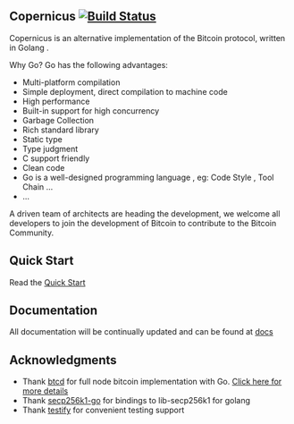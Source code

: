 ## Copernicus  [![Build Status](https://travis-ci.org/copernet/copernicus.svg?branch=master)](https://travis-ci.org/copernet/copernicus)

Copernicus is an alternative implementation of the Bitcoin protocol, written in Golang .

Why Go? Go has the following advantages:

* Multi-platform compilation
* Simple deployment, direct compilation to machine code
* High performance
* Built-in support for high concurrency
* Garbage Collection
* Rich standard library
* Static type
* Type judgment
* C support friendly
* Clean code 
* Go is a well-designed programming language , eg: Code Style , Tool Chain ...
* ...

A driven team of architects are heading the development, we welcome all developers to join the development of Bitcoin to contribute to the Bitcoin Community.

## Quick Start
  Read the [Quick Start](/docs/QUICKSTART.md) 
## Documentation
All documentation will be continually updated and can be found at [docs](https://www.copernicuscore.org)
## Acknowledgments
* Thank [btcd](https://github.com/btcsuite/btcd) for full node bitcoin implementation with Go. [Click here for more details](https://www.copernicuscore.org/btcd.html)
* Thank [secp256k1-go](https://github.com/btccom/secp256k1-go) for bindings to lib-secp256k1 for golang
* Thank [testify](https://github.com/stretchr/testify) for convenient testing support 